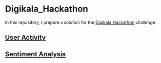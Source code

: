 # Digikala_Hackathon
In this repository, I prepare a solution for the [Digikala Hackathon](https://roboepics.com/c/DigikalaHackathon) challenge.

## [User Activity](https://github.com/alireza00bin/Digikala_Hackathon/tree/main/User_Activity)
## [Sentiment Analysis](https://github.com/alireza00bin/Digikala_Hackathon/tree/main/Sentiment_Analysis)
